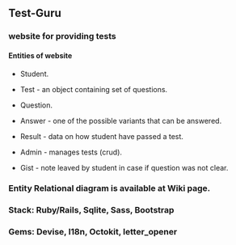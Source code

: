 ## Test-Guru
### website for providing tests

#### Entities of website

* Student.

* Test - an object containing set of questions.

* Question.

* Answer - one of the possible variants that can be answered.

* Result - data on how student have passed a test.

* Admin - manages tests (crud).

* Gist - note leaved by student in case if question was not clear.

### Entity Relational diagram is available at Wiki page.
### Stack: Ruby/Rails, Sqlite, Sass, Bootstrap
### Gems: Devise, I18n, Octokit, letter_opener
